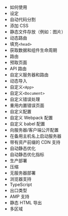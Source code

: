 - 如何使用
- 设定
- 自动代码分割
- 添加 CSS
- 静态文件存放（例如：图片）
- 动态路由
- 填充`<head>`
- 获取数据和组件生命周期
- 路由
- 预取页面
- API 路由
- 自定义服务器和路由
- 动态导入
- 自定义`<App>`
- 自定义`<Document>`
- 自定义错误处理
- 重用内置错误页面
- 自定义配置
- 自定义 Webpack 配置
- 自定义 babel 配置
- 向服务器/客户端公开配置
- 在备用主机名上启动服务器
- 带有资产前缀的 CDN 支持
- 自动静态优化
- 自动静态优化指标
- 生产部署
- 压缩
- 无服务器部署
- 浏览器支持
- TypeScript
- 出口类型
- AMP 支持
- 静态 HTML 导出
- 多区域
